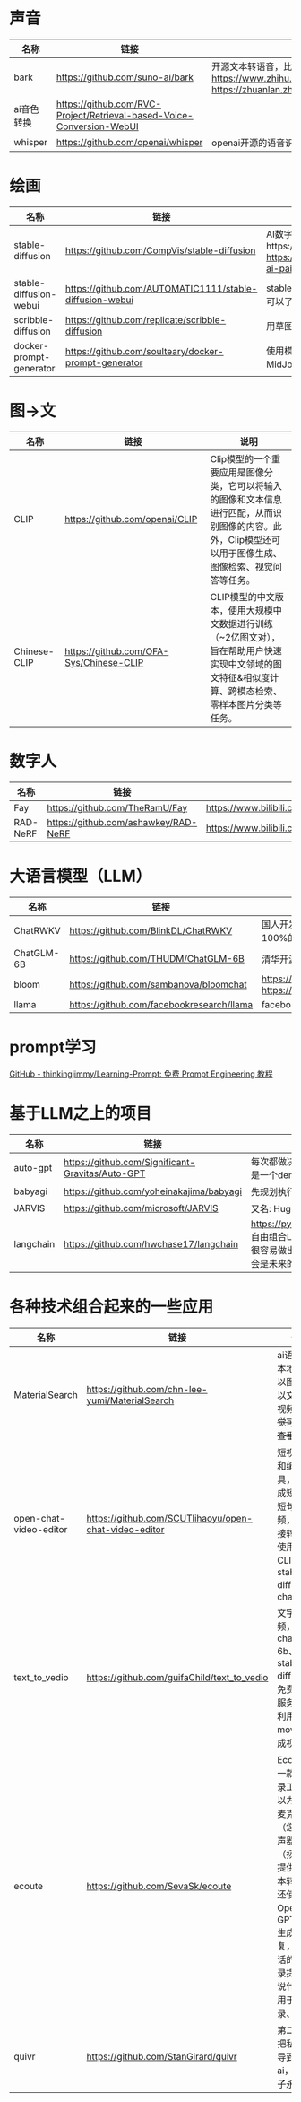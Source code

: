 # 声音

| 名称  | 链接  | 说明  |
| --- | --- | --- |
| bark | https://github.com/suno-ai/bark | 开源文本转语音，比较推荐<br/>https://www.zhihu.com/zvideo/1634269172917153793<br/>https://zhuanlan.zhihu.com/p/626243960 |
| ai音色转换 | https://github.com/RVC-Project/Retrieval-based-Voice-Conversion-WebUI |     |
| whisper | https://github.com/openai/whisper | openai开源的语音识别 |

# 绘画

| 名称  | 链接  | 说明  |
| --- | --- | --- |
| stable-diffusion | https://github.com/CompVis/stable-diffusion | AI数字绘画https://zhuanlan.zhihu.com/p/560226367 <br>https://github.com/hua1995116/awesome-ai-painting |
| stable-diffusion-webui | https://github.com/AUTOMATIC1111/stable-diffusion-webui | stable-diffusion的web客户端，直接用这个就可以了 |
| scribble-diffusion | https://github.com/replicate/scribble-diffusion | 用草图+prompt，生成图片 |
| docker-prompt-generator | https://github.com/soulteary/docker-prompt-generator | 使用模型来生成作图咒语的偷懒工具，支持 MidJourney、Stable Diffusion 等 | 

# 图->文

| 名称  | 链接  | 说明  |
| --- | --- | --- |
| CLIP | https://github.com/openai/CLIP | Clip模型的一个重要应用是图像分类，它可以将输入的图像和文本信息进行匹配，从而识别图像的内容。此外，Clip模型还可以用于图像生成、图像检索、视觉问答等任务。 |
| Chinese-CLIP | https://github.com/OFA-Sys/Chinese-CLIP | CLIP模型的中文版本，使用大规模中文数据进行训练（~2亿图文对），旨在帮助用户快速实现中文领域的图文特征&相似度计算、跨模态检索、零样本图片分类等任务。 |

# 数字人

| 名称  | 链接  | 说明  |
| --- | --- | --- |
| Fay | https://github.com/TheRamU/Fay | https://www.bilibili.com/video/BV1Dg4y1V7pn/ |
| RAD-NeRF | https://github.com/ashawkey/RAD-NeRF | https://www.bilibili.com/video/BV1rm4y1C7C4/ |

# 大语言模型（LLM）

| 名称  | 链接  | 备注  |
| --- | --- | --- |
| ChatRWKV | https://github.com/BlinkDL/ChatRWKV | 国人开发的，类似ChatGPT，但底层是100%的RNN（循环神经网络） |
| ChatGLM-6B | https://github.com/THUDM/ChatGLM-6B | 清华开源的 |
| bloom | https://github.com/sambanova/bloomchat | https://huggingface.co/bigscience/bloom <br>https://zhuanlan.zhihu.com/p/603518061 |
| llama | https://github.com/facebookresearch/llama | facebook LLaMA |

# prompt学习

[GitHub - thinkingjimmy/Learning-Prompt: 免费 Prompt Engineering 教程](https://github.com/thinkingjimmy/Learning-Prompt)

# 基于LLM之上的项目

| 名称  | 链接  | 备注  |
| --- | --- | --- |
| auto-gpt | https://github.com/Significant-Gravitas/Auto-GPT | 每次都做决策，从给出的命令列表中选择一个执行，有点类似贪心算法；它更像是一个demo，给大家指明了一条使用大模型的新道路 |
| babyagi | https://github.com/yoheinakajima/babyagi | 先规划执行步骤，再顺序执行 |
| JARVIS | https://github.com/microsoft/JARVIS | 又名: HuggingGPT。先做任务规划，再执行，可以使用HugingFace上的模型 |
| langchain | https://github.com/hwchase17/langchain | https://python.langchain.com/en/latest/use_cases/question_answering.html <br>自由组合LLM，也对接了向量数据库、autogpt、babyagi等，基于这个项目可以很容易做出特定文档的QA机器人、DND角色扮演游戏等等。个人感觉langchain会是未来的基础框架 |

# 各种技术组合起来的一些应用

| 名称  | 链接  | 备注  |
| --- | --- | --- |
| MaterialSearch | https://github.com/chn-lee-yumi/MaterialSearch | ai语义搜索本地素材，以图搜图，以文搜图搜视频等 ~~感觉可以用来查番号~~ |
| open-chat-video-editor | https://github.com/SCUTlihaoyu/open-chat-video-editor | 短视频生成和编辑工具，一键生成短视频，短句转短视频，网页链接转短视频<br/>使用CLIP、stable diffusion、chatgpt |
text_to_vedio | https://github.com/guifaChild/text_to_vedio | 文字转短视频，集成了chatglm-6b、stable diffusion、免费的tts服务，最终利用moviepy合成视频 |
ecoute | https://github.com/SevaSk/ecoute | Ecoute是一款实时转录工具，可以为用户的麦克风输入（您）和扬声器输出（扬声器）提供实时文本转录。它还使用OpenAI的GPT-3.5生成建议回复，根据对话的实时转录提示用户说什么。可用于会议记录、面试|
quivr | https://github.com/StanGirard/quivr | 第二大脑，把私有文件导到生成式ai，实现电子永生 |
